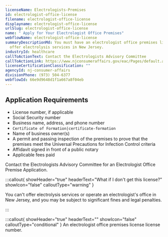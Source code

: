 ```yaml
---
licenseName: Electrologists-Premises
id: electrologist-office-license
filename: electrologist-office-license
displayname: electrologist-office-license
urlSlug: electrologist-office-license
name: " Apply for Your Electrologist Office Premises"
webflowName: electrologist-office-license
summaryDescriptionMd: You must have an electrologist office premises license to
  offer electrolysis services in New Jersey.
industryId: healthcare
callToActionText: Contact the Electrologists Advisory Committee
callToActionLink: https://www.njconsumeraffairs.gov/eac/Pages/default.aspx
licenseCertificationClassification: ""
agencyId: nj-consumer-affairs
divisionPhone: (973) 504-6377
webflowId: 66e9d9648d1f1a667a8f04eb
---
```

## Application Requirements

* License number, if applicable
* Social Security number
* Business name, address, and phone number
*  `Certificate of Formation|certificate-formation` 
* Name of business owner(s)
* A permit and passing inspection of the premises to prove that the premises meet the Universal Precautions for Infection Control criteria
* Affidavit signed in front of a public notary
* Applicable fees paid

Contact the Electrologists Advisory Committee for an Electrologist Office Premise Application.

:::callout{ showHeader="true" headerText="What if I don't get this license?" showIcon="false" calloutType="warning" }

You can't offer electrolysis services or operate an electrologist's office in New Jersey, and you may be subject to significant fines and legal penalties.

:::

:::callout{ showHeader="true" headerText="" showIcon="false" calloutType="conditional" }
An electrologist office premises license license number.